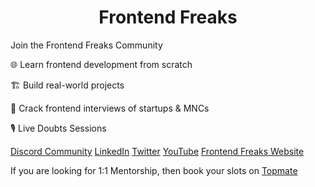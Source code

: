 

<h1 align="center">Frontend Freaks</h1>

Join the Frontend Freaks Community

🌐 Learn frontend development from scratch

🏗️ Build real-world projects

💼 Crack frontend interviews of startups & MNCs

🎙️ Live Doubts Sessions

[Discord Community](https://discord.com/invite/vee94km4Wh)
[LinkedIn](https://www.linkedin.com/company/frontendfreaks/)
[Twitter](https://twitter.com/frontendfreaks)
[YouTube](https://www.youtube.com/c/VishalRajput_1)
[Frontend Freaks Website](https://frontendfreaks.vercel.app/)

If you are looking for 1:1 Mentorship, then book your slots on [Topmate](https://topmate.io/vishalraj1)